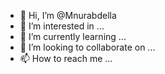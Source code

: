 - 👋 Hi, I’m @Mnurabdella
- 👀 I’m interested in ...
- 🌱 I’m currently learning ...
- 💞️ I’m looking to collaborate on ...
- 📫 How to reach me ...

<!---
Mnurabdella/Mnurabdella is a ✨ special ✨ repository because its `README.md` (this file) appears on your GitHub profile.
You can click the Preview link to take a look at your changes.
--->
